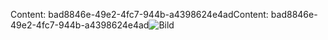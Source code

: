 <span data-ttu-id="258f4-101">Content: bad8846e-49e2-4fc7-944b-a4398624e4ad</span><span class="sxs-lookup"><span data-stu-id="258f4-101">Content: bad8846e-49e2-4fc7-944b-a4398624e4ad</span></span>![Bild](9beaacec-25ac-411a-9f9c-240c64ed4ed0.png)

